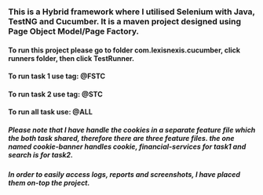 ### This is a Hybrid framework where I utilised Selenium with Java, TestNG and Cucumber. It is a maven project designed using Page Object Model/Page Factory.

#### To run this project please go to folder com.lexisnexis.cucumber, click runners folder, then click TestRunner.

#### To run task 1 use tag: @FSTC

#### To run task 2 use tag: @STC

#### To run all task use: @ALL

##### Please note that I have handle the cookies in a separate feature file which the both task shared, therefore there are three feature files. the one named cookie-banner handles cookie, financial-services for task1 and search is for task2.


##### In order to easily access logs, reports and screenshots, I have placed them on-top the project.
